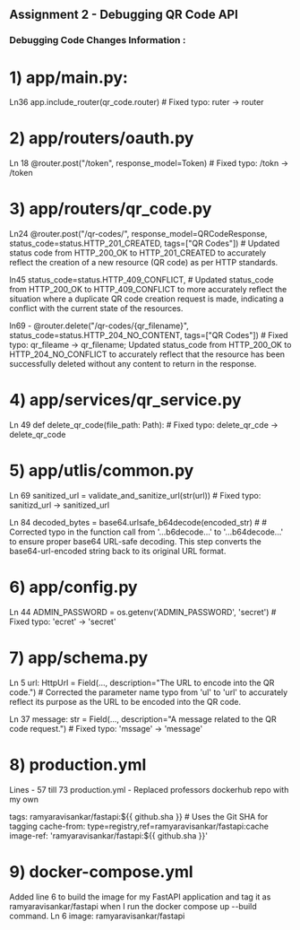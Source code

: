 ## Assignment 2 - Debugging QR Code API
### Debugging Code Changes Information :

# 1) app/main.py:
Ln36
app.include_router(qr_code.router) # Fixed typo: ruter -> router

# 2) app/routers/oauth.py
Ln 18
@router.post("/token", response_model=Token) # Fixed typo: /tokn -> /token

# 3) app/routers/qr_code.py
Ln24
@router.post("/qr-codes/", response_model=QRCodeResponse, status_code=status.HTTP_201_CREATED, tags=["QR Codes"]) # Updated status code from HTTP_200_OK to HTTP_201_CREATED to accurately reflect the creation of a new resource (QR code) as per HTTP standards.

ln45
status_code=status.HTTP_409_CONFLICT, # Updated status_code from HTTP_200_OK to HTTP_409_CONFLICT to more accurately reflect the situation where a duplicate QR code creation request is made, indicating a conflict with the current state of the resources.

ln69 -
@router.delete("/qr-codes/{qr_filename}", status_code=status.HTTP_204_NO_CONTENT, tags=["QR Codes"]) # Fixed typo: qr_fileame -> qr_filename; Updated status_code from HTTP_200_OK to HTTP_204_NO_CONFLICT to accurately reflect that the resource has been successfully deleted without any content to return in the response.

# 4) app/services/qr_service.py
Ln 49
def delete_qr_code(file_path: Path): # Fixed typo: delete_qr_cde -> delete_qr_code

# 5) app/utlis/common.py
Ln 69
sanitized_url = validate_and_sanitize_url(str(url)) # Fixed typo: sanitizd_url -> sanitized_url

Ln 84
decoded_bytes = base64.urlsafe_b64decode(encoded_str) # # Corrected typo in the function call from '...b6decode...' to '...b64decode...' to ensure proper base64 URL-safe decoding. This step converts the base64-url-encoded string back to its original URL format.

# 6) app/config.py
Ln 44
ADMIN_PASSWORD = os.getenv('ADMIN_PASSWORD', 'secret') # Fixed typo: 'ecret' -> 'secret'

# 7) app/schema.py
Ln 5
url: HttpUrl = Field(..., description="The URL to encode into the QR code.") # Corrected the parameter name typo from 'ul' to 'url' to accurately reflect its purpose as the URL to be encoded into the QR code.

Ln 37
message: str = Field(..., description="A message related to the QR code request.")  # Fixed typo: 'mssage' -> 'message'

# 8) production.yml
Lines - 57 till 73
production.yml - Replaced professors dockerhub repo with my own

tags: ramyaravisankar/fastapi:${{ github.sha }} # Uses the Git SHA for tagging
cache-from: type=registry,ref=ramyaravisankar/fastapi:cache
image-ref: 'ramyaravisankar/fastapi:${{ github.sha }}'

# 9) docker-compose.yml
Added line 6 to build the image for my FastAPI application and tag it as ramyaravisankar/fastapi when I run the docker compose up --build command.
Ln 6
image: ramyaravisankar/fastapi

